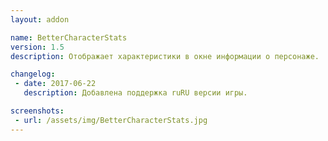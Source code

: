 ```yaml
---
layout: addon

name: BetterCharacterStats
version: 1.5
description: Отображает характеристики в окне информации о персонаже.

changelog:
 - date: 2017-06-22
   description: Добавлена поддержка ruRU версии игры.

screenshots:
 - url: /assets/img/BetterCharacterStats.jpg
---
```

